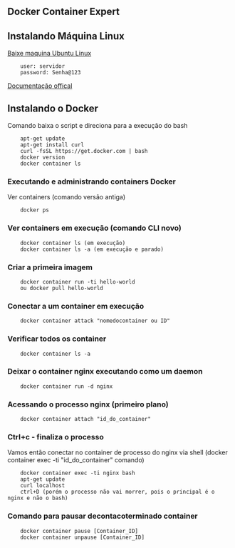 ## Docker Container Expert  

## Instalando Máquina Linux    

[Baixe maquina Ubuntu Linux](https://releases.ubuntu.com/20.04.3/ubuntu-20.04.3-desktop-amd64.iso)   

        user: servidor   
        password: Senha@123  
 
[Documentação offical](docs.docker.com/install)   
 
## Instalando o Docker    

Comando baixa o script e direciona para a execução do bash     

        apt-get update   
        apt-get install curl   
        curl -fsSL https://get.docker.com | bash   
        docker version   
        docker container ls     

### Executando e administrando containers Docker   
Ver containers (comando versão antiga)   

        docker ps   

### Ver containers em execução (comando CLI novo)       
        docker container ls (em execução)   
        docker container ls -a (em execução e parado)     

### Criar a primeira imagem   
        
        docker container run -ti hello-world
        ou docker pull hello-world

### Conectar a um container em execução  
        
        docker container attack "nomedocontainer ou ID"   

### Verificar todos os container   
        
        docker container ls -a    

### Deixar o container nginx executando como um daemon   

        docker container run -d nginx   

### Acessando o processo nginx (primeiro plano)  

        docker container attach "id_do_container"   

### Ctrl+c - finaliza o processo    
Vamos então conectar no container de processo do nginx via shell (docker container exec -ti "id_do_container" comando)     

        docker container exec -ti nginx bash
        apt-get update
        curl localhost
        ctrl+D (porém o processo não vai morrer, pois o principal é o nginx e não o bash)   

### Comando para pausar decontacoterminado container    

        docker container pause [Container_ID]    
        docker container unpause [Container_ID]    